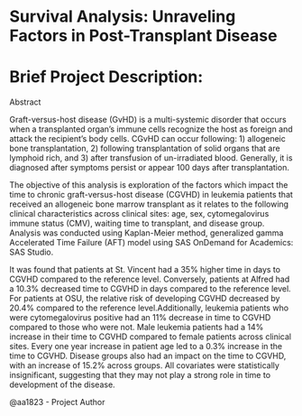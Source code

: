 
# Survival Analysis: Unraveling Factors in Post-Transplant Disease

# Brief Project Description:

Abstract

Graft-versus-host disease (GvHD) is a multi-systemic disorder that occurs when a transplanted organ’s immune cells recognize the host as foreign and attack the recipient’s body cells. CGvHD can occur following: 1) allogeneic bone transplantation, 2) following transplantation of solid organs that are lymphoid rich, and 3) after transfusion of un-irradiated blood. Generally, it is diagnosed after symptoms persist or appear 100 days after transplantation. 

The objective of this analysis is exploration of the factors which impact the time to chronic graft-versus-host disease (CGVHD) in leukemia patients that received an allogeneic bone marrow transplant as it relates to the following clinical characteristics across clinical sites: age, sex, cytomegalovirus immune status (CMV), waiting time to transplant, and disease group. Analysis was conducted using Kaplan-Meier method, generalized gamma Accelerated Time Failure (AFT) model using SAS OnDemand for Academics: SAS Studio. 

It was found that patients at St. Vincent had a 35% higher time in days to CGVHD compared to the reference level. Conversely, patients at Alfred had a 10.3% decreased time to CGVHD in days compared to the reference level. For patients at OSU, the relative risk of developing CGVHD decreased by 20.4% compared to the reference level.Additionally, leukemia patients who were cytomegalovirus positive had an 11% decrease in time to CGVHD compared to those who were not. Male leukemia patients had a 14% increase in their time to CGVHD compared to female patients across clinical sites. Every one year increase in patient age led to a 0.3% increase in the time to CGVHD. Disease groups also had an impact on the time to CGVHD, with an increase of 15.2% across groups. All covariates were statistically insignificant, suggesting that they may not play a strong role in time to development of the disease. 


@aa1823 - Project Author





